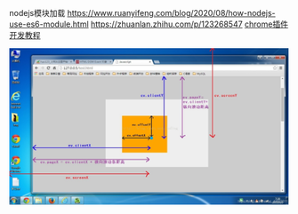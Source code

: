nodejs模块加载
https://www.ruanyifeng.com/blog/2020/08/how-nodejs-use-es6-module.html
https://zhuanlan.zhihu.com/p/123268547
[chrome插件开发教程](https://blog.csdn.net/qq_35430000/article/details/79421544)



![](assets/html_width_heigth.png)